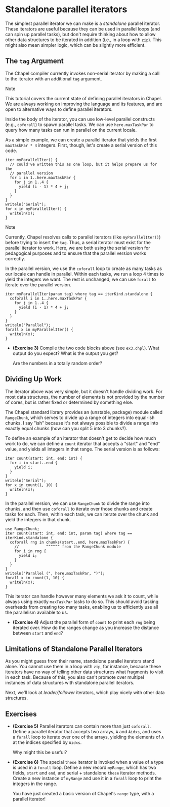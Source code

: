 # Standalone parallel iterators

The simplest parallel iterator we can make is a _standalone_ parallel iterator.
These iterators are useful because they can be used in parallel loops (and
can spin up parallel tasks), but don't require thinking about how to allow
other data structures to be iterated in addition (i.e., in a loop with `zip`).
This might also mean simpler logic, which can be slightly more efficient.

## The `tag` Argument

The Chapel compiler currently invokes non-serial iterator by making a call
to the iterator with an additional `tag` argument.

> [!NOTE]
> This tutorial covers the current state of defining parallel iterators in Chapel.
> We are always working on improving the language and its features, and
> are open to alternative ways to define parallel iterators.

Inside the body of the iterator, you can use low-level parallel constructs
(e.g., `coforall`) to spawn parallel tasks. We can use `here.maxTaskPar` to
query how many tasks can run in parallel on the current locale.

As a simple example, we can create a parallel iterator that yields the
first `maxTaskPar * 4` integers. First, though, let's create a serial
version of this code.

```Chapel
iter myParallelIter() {
  // could've written this as one loop, but it helps prepare us for the
  // parallel version
  for i in 1..here.maxTaskPar {
    for j in 1..4 {
      yield (i - 1) * 4 + j;
    }
  }
}
writeln("Serial");
for x in myParallelIter() {
  writeln(x);
}
```

> [!NOTE]
> Currently, Chapel resolves calls to parallel iterators (like `myParallelIter()`)
> before trying to insert the `tag`. Thus, a serial iterator must exist
> for the parallel iterator to work. Here, we are both using the serial
> version for pedagogical purposes and to ensure that the parallel
> version works correctly.

In the parallel version, we use the `coforall` loop to create as many
tasks as our locale can handle in parallel. Within each tasks, we run a loop
4 times to yield the integers we want. The rest is unchanged; we can use
`forall` to iterate over the parallel version.

```Chapel
iter myParallelIter(param tag) where tag == iterKind.standalone {
  coforall i in 1..here.maxTaskPar {
    for j in 1..4 {
      yield (i - 1) * 4 + j;
    }
  }
}
writeln("Parallel");
forall x in myParallelIter() {
  writeln(x);
}
```

* **(Exercise 3)** Compile the two code blocks above (see `ex3.chpl`). What
  output do you expect? What is the output you get?

  Are the numbers in a totally random order?

## Dividing Up Work
The iterator above was very simple, but it doesn't handle dividing work.
For most data structures, the number of elements is not provided by
the number of cores, but is rather fixed or determined by something else.

The Chapel standard library provides an (unstable, package) module called
`RangeChunk`, which serves to divide up a range of integers into equal-ish
chunks. I say "ish" because it's not always possible to divide a range into
exactly equal chunks (how can you split 5 into 3 chunks?).

To define an example of an iterator that doesn't get to decide how much
work to do, we can define a `count` iterator that accepts a "start" and "end"
value, and yields all integers in that range. The serial version is as follows:

```Chapel
iter count(start: int, end: int) {
  for i in start..end {
    yield i;
  }
}
writeln("Serial");
for x in count(1, 10) {
  writeln(x);
}
```

In the parallel version, we can use `RangeChunk` to divide the range into
chunks, and then use `coforall` to iterate over those chunks and create tasks
for each. Then, within each task, we can iterate over the chunk and yield
the integers in that chunk.

```Chapel
use RangeChunk;
iter count(start: int, end: int, param tag) where tag == iterKind.standalone {
  coforall rng in chunks(start..end, here.maxTaskPar) {
    //            ^^^^^^ from the RangeChunk module
    for i in rng {
      yield i;
    }
  }
}
writeln("Parallel (", here.maxTaskPar, ")");
forall x in count(1, 10) {
  writeln(x);
}
```

This iterator can handle however many elements we ask it to count, while always
using exactly `maxTaskPar` tasks to do so. This should avoid tasking overheads
from creating too many tasks, enabling us to efficiently use all the parallelism
available to us.

* **(Exercise 4)** Adjust the parallel form of `count` to print each `rng`
  being iterated over. How do the ranges change as you increase the distance
  between `start` and `end`?

## Limitations of Standalone Parallel Iterators

As you might guess from their name, standalone parallel iterators stand alone.
You cannot use them in a loop with `zip`, for instance, because these iterators
have no way of telling other data structures what fragments to visit in each
task. Because of this, you also can't promote over multipel instances
of data structures with standalone parallel iterators.

Next, we'll look at _leader/follower_ iterators, which play nicely with
other data structures.

## Exercises
* **(Exercise 5)** Parallel iterators can contain more than just `coforall`.
  Define a parallel iterator that accepts two arrays, `A` and `Aidxs`,
  and uses a `forall` loop to iterate over one of the arrays, yielding
  the elements of `A` at the indices specified by `Aidxs`.

  Why might this be useful?

* **(Exercise 6)** The special `these` iterator is invoked when a value of
  a type is used in a `forall` loop. Define a new record `myRange`, which
  has two fields, `start` and `end`, and serial + standalone `these` iterator
  methods. Create a new instance of `myRange` and use it in a
  `forall` loop to print the integers in the range.

  You have just created a basic version of Chapel's `range` type, with a parallel
  iterator!
